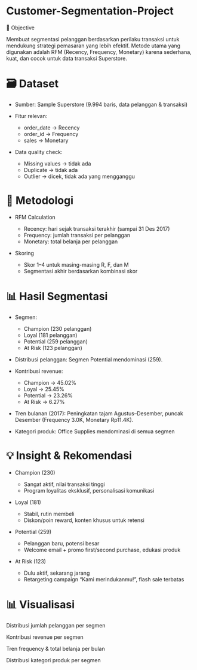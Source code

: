 # Customer-Segmentation-Project
🎯 Objective

Membuat segmentasi pelanggan berdasarkan perilaku transaksi untuk mendukung strategi pemasaran yang lebih efektif.
Metode utama yang digunakan adalah RFM (Recency, Frequency, Monetary) karena sederhana, kuat, dan cocok untuk data transaksi Superstore.


# 🗃️ Dataset

- Sumber: Sample Superstore (9.994 baris, data pelanggan & transaksi)

- Fitur relevan:
  - order_date → Recency
  - order_id → Frequency
  - sales → Monetary

- Data quality check:
  - Missing values → tidak ada
  - Duplicate → tidak ada
  - Outlier → dicek, tidak ada yang mengganggu
 

# 🧩 Metodologi

- RFM Calculation
  - Recency: hari sejak transaksi terakhir (sampai 31 Des 2017)
  - Frequency: jumlah transaksi per pelanggan
  - Monetary: total belanja per pelanggan

- Skoring
  - Skor 1–4 untuk masing-masing R, F, dan M
  - Segmentasi akhir berdasarkan kombinasi skor
 

# 📊 Hasil Segmentasi

- Segmen:
  - Champion (230 pelanggan)
  - Loyal (181 pelanggan)
  - Potential (259 pelanggan)
  - At Risk (123 pelanggan)

- Distribusi pelanggan: Segmen Potential mendominasi (259).

- Kontribusi revenue:
  - Champion → 45.02%
  - Loyal → 25.45%
  - Potential → 23.26%
  - At Risk → 6.27%

- Tren bulanan (2017): Peningkatan tajam Agustus–Desember, puncak Desember (Frequency 3.0K, Monetary Rp11.4K).

- Kategori produk: Office Supplies mendominasi di semua segmen

# 💡 Insight & Rekomendasi

- Champion (230)
  - Sangat aktif, nilai transaksi tinggi
  - Program loyalitas eksklusif, personalisasi komunikasi

- Loyal (181)
  - Stabil, rutin membeli
  - Diskon/poin reward, konten khusus untuk retensi

- Potential (259)
  - Pelanggan baru, potensi besar
  - Welcome email + promo first/second purchase, edukasi produk

- At Risk (123)
  - Dulu aktif, sekarang jarang
  - Retargeting campaign “Kami merindukanmu!”, flash sale terbatas
 

# 📊 Visualisasi

Distribusi jumlah pelanggan per segmen

Kontribusi revenue per segmen

Tren frequency & total belanja per bulan

Distribusi kategori produk per segmen
